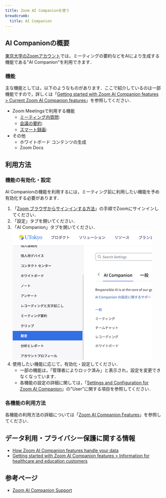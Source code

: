 ```yaml
---
title: Zoom AI Companionを使う
breadcrumb:
  title: AI Companion
---
```


## AI Companionの概要

[東京大学のZoomアカウント](../../signin/)では，ミーティングの要約などをAIにより生成する機能である"AI Companion"を利用できます．

### 機能

主な機能としては，以下のようなものがあります．ここで紹介しているのは一部機能ですので，詳しくは「[Getting started with Zoom AI Companion features \> Current Zoom AI Companion features](https://support.zoom.com/hc/en/article?id=zm_kb&sysparm_article=KB0057623#h_01H9H14D223ZZYMH87XJ865WEE)」を参照してください．

- Zoom Meetingsで利用する機能
  - [ミーティング内質問](https://support.zoom.com/hc/en/article?id=zm_kb&sysparm_article=KB0057748): 
  - [会議の要約](https://support.zoom.com/hc/en/article?id=zm_kb&sysparm_article=KB0058013): 
  - [スマート録画](https://support.zoom.com/hc/en/article?id=zm_kb&sysparm_article=KB0061101): 
- その他
  - ホワイトボード コンテンツの生成
  - Zoom Docs

## 利用方法

### 機能の有効化・設定

AI Companionの機能を利用するには，ミーティング前に利用したい機能を予め有効化する必要があります．

1. 「[Zoom ブラウザからサインインする方法](../../signin/#browser)」の手順でZoomにサインインしてください．
2. 「設定」タブを開いてください．
3. 「AI Companion」タブを開いてください．
   ![](img/setting.png)
4. 使用したい機能に応じて，有効化・設定してください．
   - 一部の機能は，「管理者によりロック済み」と表示され，設定を変更できなくなっています．
   - 各機能の設定の詳細に関しては，「[Settings and Configuration for Zoom AI Companion](https://support.zoom.com/hc/en/category?id=kb_category&kb_category=891c5079c3bdf1104b490e8dc00131da)」の"User"に関する項目を参照してください．

### 各機能の利用方法

各機能の利用方法の詳細については「[Zoom AI Companion Features](https://support.zoom.com/hc/en/category?id=kb_category&kb_category=c61c9839c3bdf1104b490e8dc00131cd)」を参照してください．

## データ利用・プライバシー保護に関する情報

- [How Zoom AI Companion features handle your data](https://support.zoom.com/hc/en/article?id=zm_kb&sysparm_article=KB0057861)
- [Getting started with Zoom AI Companion features
 \> Information for healthcare and education customers](https://support.zoom.com/hc/ja/article?id=zm_kb&sysparm_article=KB0057623#BAA)

## 参考ページ

- [Zoom AI Companion Support](https://support.zoom.com/hc/en/category?id=kb_category&kb_category=eabaef58c3b139904b490e8dc0013111)
